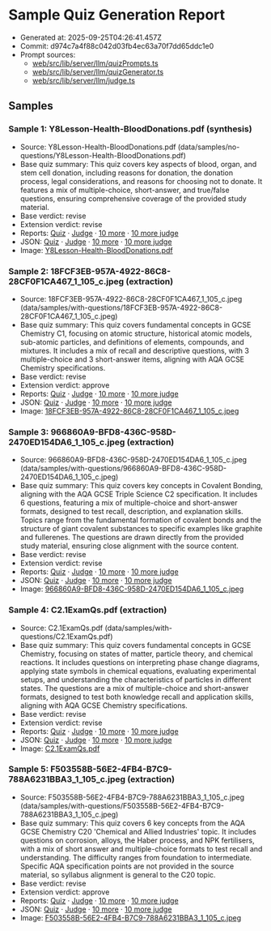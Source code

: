 # Sample Quiz Generation Report

- Generated at: 2025-09-25T04:26:41.457Z
- Commit: d974c7a4f88c042d03fb4ec63a70f7dd65ddc1e0
- Prompt sources:
  - [web/src/lib/server/llm/quizPrompts.ts](https://github.com/ljoukov/spark/blob/d974c7a4f88c042d03fb4ec63a70f7dd65ddc1e0/web/src/lib/server/llm/quizPrompts.ts)
  - [web/src/lib/server/llm/quizGenerator.ts](https://github.com/ljoukov/spark/blob/d974c7a4f88c042d03fb4ec63a70f7dd65ddc1e0/web/src/lib/server/llm/quizGenerator.ts)
  - [web/src/lib/server/llm/judge.ts](https://github.com/ljoukov/spark/blob/d974c7a4f88c042d03fb4ec63a70f7dd65ddc1e0/web/src/lib/server/llm/judge.ts)

## Samples

### Sample 1: Y8Lesson-Health-BloodDonations.pdf (synthesis)

- Source: Y8Lesson-Health-BloodDonations.pdf (data/samples/no-questions/Y8Lesson-Health-BloodDonations.pdf)
- Base quiz summary: This quiz covers key aspects of blood, organ, and stem cell donation, including reasons for donation, the donation process, legal considerations, and reasons for choosing not to donate. It features a mix of multiple-choice, short-answer, and true/false questions, ensuring comprehensive coverage of the provided study material.
- Base verdict: revise
- Extension verdict: revise
- Reports: [Quiz](sample-quizzes/no-questions-y8lesson-health-blooddonations/quiz.md) · [Judge](sample-quizzes/no-questions-y8lesson-health-blooddonations/quiz-judgement.md) · [10 more](sample-quizzes/no-questions-y8lesson-health-blooddonations/quiz-extension.md) · [10 more judge](sample-quizzes/no-questions-y8lesson-health-blooddonations/quiz-extension-judgement.md)
- JSON: [Quiz](../../web/static/admin/sample-quizzes/no-questions-y8lesson-health-blooddonations/quiz.json) · [Judge](../../web/static/admin/sample-quizzes/no-questions-y8lesson-health-blooddonations/quiz-judgement.json) · [10 more](../../web/static/admin/sample-quizzes/no-questions-y8lesson-health-blooddonations/quiz-extension.json) · [10 more judge](../../web/static/admin/sample-quizzes/no-questions-y8lesson-health-blooddonations/quiz-extension-judgement.json)
- Image: [Y8Lesson-Health-BloodDonations.pdf](https://github.com/ljoukov/spark/blob/d974c7a4f88c042d03fb4ec63a70f7dd65ddc1e0/data/samples/no-questions/Y8Lesson-Health-BloodDonations.pdf)

### Sample 2: 18FCF3EB-957A-4922-86C8-28CF0F1CA467_1_105_c.jpeg (extraction)

- Source: 18FCF3EB-957A-4922-86C8-28CF0F1CA467_1_105_c.jpeg (data/samples/with-questions/18FCF3EB-957A-4922-86C8-28CF0F1CA467_1_105_c.jpeg)
- Base quiz summary: This quiz covers fundamental concepts in GCSE Chemistry C1, focusing on atomic structure, historical atomic models, sub-atomic particles, and definitions of elements, compounds, and mixtures. It includes a mix of recall and descriptive questions, with 3 multiple-choice and 3 short-answer items, aligning with AQA GCSE Chemistry specifications.
- Base verdict: revise
- Extension verdict: approve
- Reports: [Quiz](sample-quizzes/with-questions-18fcf3eb-957a-4922-86c8-28cf0f1ca467-1-105-c/quiz.md) · [Judge](sample-quizzes/with-questions-18fcf3eb-957a-4922-86c8-28cf0f1ca467-1-105-c/quiz-judgement.md) · [10 more](sample-quizzes/with-questions-18fcf3eb-957a-4922-86c8-28cf0f1ca467-1-105-c/quiz-extension.md) · [10 more judge](sample-quizzes/with-questions-18fcf3eb-957a-4922-86c8-28cf0f1ca467-1-105-c/quiz-extension-judgement.md)
- JSON: [Quiz](../../web/static/admin/sample-quizzes/with-questions-18fcf3eb-957a-4922-86c8-28cf0f1ca467-1-105-c/quiz.json) · [Judge](../../web/static/admin/sample-quizzes/with-questions-18fcf3eb-957a-4922-86c8-28cf0f1ca467-1-105-c/quiz-judgement.json) · [10 more](../../web/static/admin/sample-quizzes/with-questions-18fcf3eb-957a-4922-86c8-28cf0f1ca467-1-105-c/quiz-extension.json) · [10 more judge](../../web/static/admin/sample-quizzes/with-questions-18fcf3eb-957a-4922-86c8-28cf0f1ca467-1-105-c/quiz-extension-judgement.json)
- Image: [18FCF3EB-957A-4922-86C8-28CF0F1CA467_1_105_c.jpeg](https://github.com/ljoukov/spark/blob/d974c7a4f88c042d03fb4ec63a70f7dd65ddc1e0/data/samples/with-questions/18FCF3EB-957A-4922-86C8-28CF0F1CA467_1_105_c.jpeg)

### Sample 3: 966860A9-BFD8-436C-958D-2470ED154DA6_1_105_c.jpeg (extraction)

- Source: 966860A9-BFD8-436C-958D-2470ED154DA6_1_105_c.jpeg (data/samples/with-questions/966860A9-BFD8-436C-958D-2470ED154DA6_1_105_c.jpeg)
- Base quiz summary: This quiz covers key concepts in Covalent Bonding, aligning with the AQA GCSE Triple Science C2 specification. It includes 6 questions, featuring a mix of multiple-choice and short-answer formats, designed to test recall, description, and explanation skills. Topics range from the fundamental formation of covalent bonds and the structure of giant covalent substances to specific examples like graphite and fullerenes. The questions are drawn directly from the provided study material, ensuring close alignment with the source content.
- Base verdict: revise
- Extension verdict: revise
- Reports: [Quiz](sample-quizzes/with-questions-966860a9-bfd8-436c-958d-2470ed154da6-1-105-c/quiz.md) · [Judge](sample-quizzes/with-questions-966860a9-bfd8-436c-958d-2470ed154da6-1-105-c/quiz-judgement.md) · [10 more](sample-quizzes/with-questions-966860a9-bfd8-436c-958d-2470ed154da6-1-105-c/quiz-extension.md) · [10 more judge](sample-quizzes/with-questions-966860a9-bfd8-436c-958d-2470ed154da6-1-105-c/quiz-extension-judgement.md)
- JSON: [Quiz](../../web/static/admin/sample-quizzes/with-questions-966860a9-bfd8-436c-958d-2470ed154da6-1-105-c/quiz.json) · [Judge](../../web/static/admin/sample-quizzes/with-questions-966860a9-bfd8-436c-958d-2470ed154da6-1-105-c/quiz-judgement.json) · [10 more](../../web/static/admin/sample-quizzes/with-questions-966860a9-bfd8-436c-958d-2470ed154da6-1-105-c/quiz-extension.json) · [10 more judge](../../web/static/admin/sample-quizzes/with-questions-966860a9-bfd8-436c-958d-2470ed154da6-1-105-c/quiz-extension-judgement.json)
- Image: [966860A9-BFD8-436C-958D-2470ED154DA6_1_105_c.jpeg](https://github.com/ljoukov/spark/blob/d974c7a4f88c042d03fb4ec63a70f7dd65ddc1e0/data/samples/with-questions/966860A9-BFD8-436C-958D-2470ED154DA6_1_105_c.jpeg)

### Sample 4: C2.1ExamQs.pdf (extraction)

- Source: C2.1ExamQs.pdf (data/samples/with-questions/C2.1ExamQs.pdf)
- Base quiz summary: This quiz covers fundamental concepts in GCSE Chemistry, focusing on states of matter, particle theory, and chemical reactions. It includes questions on interpreting phase change diagrams, applying state symbols in chemical equations, evaluating experimental setups, and understanding the characteristics of particles in different states. The questions are a mix of multiple-choice and short-answer formats, designed to test both knowledge recall and application skills, aligning with AQA GCSE Chemistry specifications.
- Base verdict: revise
- Extension verdict: revise
- Reports: [Quiz](sample-quizzes/with-questions-c2-1examqs/quiz.md) · [Judge](sample-quizzes/with-questions-c2-1examqs/quiz-judgement.md) · [10 more](sample-quizzes/with-questions-c2-1examqs/quiz-extension.md) · [10 more judge](sample-quizzes/with-questions-c2-1examqs/quiz-extension-judgement.md)
- JSON: [Quiz](../../web/static/admin/sample-quizzes/with-questions-c2-1examqs/quiz.json) · [Judge](../../web/static/admin/sample-quizzes/with-questions-c2-1examqs/quiz-judgement.json) · [10 more](../../web/static/admin/sample-quizzes/with-questions-c2-1examqs/quiz-extension.json) · [10 more judge](../../web/static/admin/sample-quizzes/with-questions-c2-1examqs/quiz-extension-judgement.json)
- Image: [C2.1ExamQs.pdf](https://github.com/ljoukov/spark/blob/d974c7a4f88c042d03fb4ec63a70f7dd65ddc1e0/data/samples/with-questions/C2.1ExamQs.pdf)

### Sample 5: F503558B-56E2-4FB4-B7C9-788A6231BBA3_1_105_c.jpeg (extraction)

- Source: F503558B-56E2-4FB4-B7C9-788A6231BBA3_1_105_c.jpeg (data/samples/with-questions/F503558B-56E2-4FB4-B7C9-788A6231BBA3_1_105_c.jpeg)
- Base quiz summary: This quiz covers 6 key concepts from the AQA GCSE Chemistry C20 'Chemical and Allied Industries' topic. It includes questions on corrosion, alloys, the Haber process, and NPK fertilisers, with a mix of short answer and multiple-choice formats to test recall and understanding. The difficulty ranges from foundation to intermediate. Specific AQA specification points are not provided in the source material, so syllabus alignment is general to the C20 topic.
- Base verdict: revise
- Extension verdict: approve
- Reports: [Quiz](sample-quizzes/with-questions-f503558b-56e2-4fb4-b7c9-788a6231bba3-1-105-c/quiz.md) · [Judge](sample-quizzes/with-questions-f503558b-56e2-4fb4-b7c9-788a6231bba3-1-105-c/quiz-judgement.md) · [10 more](sample-quizzes/with-questions-f503558b-56e2-4fb4-b7c9-788a6231bba3-1-105-c/quiz-extension.md) · [10 more judge](sample-quizzes/with-questions-f503558b-56e2-4fb4-b7c9-788a6231bba3-1-105-c/quiz-extension-judgement.md)
- JSON: [Quiz](../../web/static/admin/sample-quizzes/with-questions-f503558b-56e2-4fb4-b7c9-788a6231bba3-1-105-c/quiz.json) · [Judge](../../web/static/admin/sample-quizzes/with-questions-f503558b-56e2-4fb4-b7c9-788a6231bba3-1-105-c/quiz-judgement.json) · [10 more](../../web/static/admin/sample-quizzes/with-questions-f503558b-56e2-4fb4-b7c9-788a6231bba3-1-105-c/quiz-extension.json) · [10 more judge](../../web/static/admin/sample-quizzes/with-questions-f503558b-56e2-4fb4-b7c9-788a6231bba3-1-105-c/quiz-extension-judgement.json)
- Image: [F503558B-56E2-4FB4-B7C9-788A6231BBA3_1_105_c.jpeg](https://github.com/ljoukov/spark/blob/d974c7a4f88c042d03fb4ec63a70f7dd65ddc1e0/data/samples/with-questions/F503558B-56E2-4FB4-B7C9-788A6231BBA3_1_105_c.jpeg)

